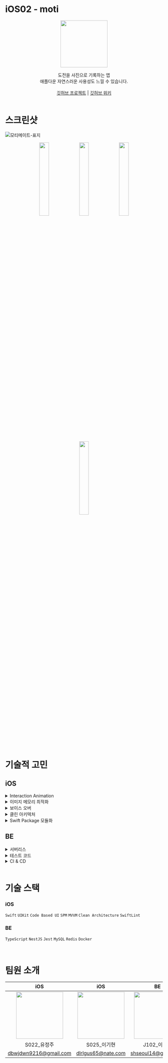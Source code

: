 # iOS02 - moti
<p align="center"><img src="https://github.com/boostcampwm2023/iOS02-moti/assets/89075274/779bef03-5b82-458f-9fd1-12d43eeece57" width="150" height="150"/></p>

<div align="center">
도전을 사진으로 기록하는 앱 <br>
애플다운 자연스러운 사용성도 느낄 수 있습니다. <br><br>
<a href="https://github.com/orgs/boostcampwm2023/projects/109">깃허브 프로젝트</a>
    |
<a href="https://github.com/boostcampwm2023/iOS02-moti/wiki">깃허브 위키</a>

</div>

</br>

# 스크린샷
![모티메이트-표지](https://github.com/boostcampwm2023/iOS02-moti/assets/89075274/8c43710a-6a83-4bbf-b34e-27806c5b9158)

<div align="center">
<img src = "https://github.com/boostcampwm2023/iOS02-moti/assets/89075274/7bd61fcf-f7af-45f9-b205-77ecbd2b37af" width = "24.5%">
<img src = "https://github.com/boostcampwm2023/iOS02-moti/assets/89075274/27334baf-b7d6-435d-99ee-609fd69663d3" width = "24.5%">
<img src = "https://github.com/boostcampwm2023/iOS02-moti/assets/89075274/4cb09f36-9036-405c-a479-3e184d98e712" width = "24.5%">
<img src = "https://github.com/boostcampwm2023/iOS02-moti/assets/89075274/da25b862-f093-4101-b341-81f6354e3f6b" width = "24.5%">
</div>

</br>


# 기술적 고민
## iOS

<details>
<summary>Interaction Animation</summary>
<div markdown="1">      

### Interaction Animation

제목
- 사용자에게 긍정적인 사용성을 주기 위해 고민

배경

- 디테일한 애니메이션은 우리가 iOS 앱에 매력을 느끼는 이유 중 하나
- iOS 앱의 가장 큰 장점인 자연스럽고 부드러운 사용성 적용
- 토스 디자이너의 “인터랙션, 꼭 넣어야 해요?” 발표를 듣고 Interaction의 관심도 증가

결정

- 상용 앱에서 인상 깊었던 Interaction Animation을 moti 앱에도 적용
- 적절한 진동도 함께 적용

결과 및 영향

- 사용자가 앱과 인터랙션하고 있음을 손가락으로 느낄 수 있음
- 자연스럽고 부드러운 사용성 제공

</div>
</details>

<details>
<summary>이미지 메모리 최적화</summary>
<div markdown="1">      

### 이미지 메모리 최적화

제목

- 이미지에 사용되는 메모리를 최적화

배경

- WWDC18 - iOS Memory Deep Dive에서 메모리 최적화의 이유를 소개
    - 사용자가 더 나은 경험을 할 수 있음
    - 앱 실행 속도가 빨라지고, 더 오래 유지될 수 있음
- WWDC18 - Image and Graphics Best Practices에서 이미지를 메모리에 할당하는 원리를 학습함
    - width * height * 4byte(r, g, b, a)
- 위 내용을 종합하여 사진을 많이 쓰는 moti 앱은 메모리 최적화가 반드시 필요함

결정

- 1단계로 다운샘플링을 하여 frame buffer에 낭비되는 메모리를 줄임
- 2단계로 다운샘플링 데이터를 메모리 캐시에 저장하여 원본 이미지를 저장할 때보다 최적화함
    - 썸네일 이미지는 다운샘플링 데이터를 메모리 캐시, 디스크 캐시에 저장
    - 원본 이미지는 디스크 캐시에만 저장

결과 및 영향

- 원본 이미지를 표시했을 때는 900MB ~ 1GB를 소비함
- 1단계 메모리 최적화(다운샘플링)를 진행한 결과, 120~130MB로 줄어들음 - 8배 감소
- 2단계 메모리 최적화(메모리 캐시 개선)를 진행한 결과, 90~100MB로 줄어들음

</div>
</details>

<details>
<summary>보이스 오버</summary>
<div markdown="1">      

### 보이스 오버

제목

- 달성 기록 사진에 보이스오버 적용

배경

- 부스트캠프의 접근성 특강을 듣고 시각장애인이 앱을 사용했을 때 어떤 불편함이 있을지 고민함
    - 사진을 다루는 앱이므로 사진을 읽을 수 없겠다고 생각함

결정

- 달성기록 사진에 보이스오버를 적용하여 시각장애인도 기록을 들을 수 있도록 결정

결과 및 영향

- 소리만으로 moti 앱의 기능을 파악할 수 있음

</div>
</details>


<details>
<summary>클린 아키텍처</summary>
<div markdown="1">

### Clean Architecture

제목
- moti 앱에 사용할 아키텍처 고민

이유
- 객체의 역할과 관심사의 분리 필요성을 느낌

결정
- 클린 아키텍처 + MVVM 적용
    - Domain, Data, Presentation으로 레이어를 분리해서 객체의 역할과 관심사를 분리함
    - Massive ViewController을 없애기 위해 비즈니스 로직을 ViewModel로 분리
    - ViewController의 View를 분리하여 레이아웃 코드 분리

결과 및 영향
- 역할이 분리되서 재사용과 테스트에 용이함
- 코드가 어떤 역할을 하는지 파악하기 쉬워짐

계속 고민할 점
- 각 객체의 역할이 적절히 분리되어 있는지
- 각 객체의 역할 만을 충실히 수행하고 있는지

</div>
</details>

<details>
<summary>Swift Package 모듈화</summary>
<div markdown="1">
    
### Swift Package로 모듈화 적용

제목
- 모듈화 적용 고민

배경
- 레이어를 폴더로 분리하는 것보다 엄격한 분리를 원함

결정
- Swift Package로 모듈화 결정
    - tuist같은 서드파티 라이브러리보다 공식 지원 방법을 먼저 익히기 위함
    - 일부러 불편함을 겪으며 아키텍처와 모듈화의 이해도 증가를 기대함

결과 및 영향
- 컴파일 단계에서 레이어 침범을 확인할 수 있음
    - 다른 레이어의 코드는 import를 하지 않으면 쓸 수 없음
- 빌드 시간의 감소
    - 변경이 발생한 패키지만 새로 빌드됨
    - 작은 프로젝트 크기지만 체감될 정도로 빌드 시간이 감소되었음
- 악영향
    - Swift Package 안에서 #Preview 사용 불가  
      <img width="512" alt="Untitled" src="https://github.com/boostcampwm2023/iOS02-moti/assets/89075274/a9b66d12-de61-478d-ba08-67743409cb9f">
    - #Preview는 매번 컴파일을 하는 원리라서 Swift Package에서는 사용이 불가했음
    - 기대했던 기능이라 아쉬웠고, 기술 간의 상성도 존재한다는 것을 배웠음

</div>
</details>

## BE
<details>
<summary>서버리스</summary>
<div markdown="1">      
    
### 서버리스

- 선택 배경
    - 썸네일 생성하는 컴퓨팅 리소스 비용이 꽤 크다.
    - 썸네일 생성하는 서버를 따로 분리해서 띄우자니 서버 비용 문제 이슈가 있었다.
- 사용 목적
    - 썸네일 생성하는 컴퓨팅 리소스 비용을 애플리케이션 서버가 부담한다.
    - 썸네일 생성작업은 이미지가 업로드 되었을 때만 실행되는 작업이다.
- 장단점
    - 단점
        - 서버리스의 경우 오랜시간동안 실행이되지 않으면 Cold Start로 지연 실행이되는데 이는 즉각적으로 응답해야 하는 서비스에서 서버리스를 사용하는 것은 Cold Start 문제가 부담이 된다.
    - 장점
        - 비용 절감
        - 로직에서 썸네일을 만드는건 사용자의 요청흐름과 다르게 독자적인 흐름이다. 즉 썸네일이 저장될때까지 사용자가 기다리지 않아도 된다.
          
</div>
</details>


<details>
<summary>테스트 코드</summary>
<div markdown="1">
    
### 테스트 코드
- coverage - 96%
- 총 테스트 케이스 550여개
- Repository layer 테스트
    - DB 연동하여 실제 쿼리 실행 결과에 대한 테스트
- Service layer 테스트
    - 테스트 더블 없이 DB 연동하여 비즈니스 로직 테스트 - classicist 방식 채택
- Controller layer 테스트
    - supertest + ts-mock을 이용한 테스트
    - 실제 http 요청처리
    - 이미 검증된 service layer는 테스트 더블을 사용
- 테스트용 DB
    - mysql 사용한다.
    - SQL3ite의 경우 mysql dialect를 지원하지 않기 때문에 네이티브쿼리로 동작하는 동작에 대한 테스트를 완벽하게 지원하지 못할 수 있다.
- 테스트 케이스간 격리를 위해서 트랜잭션 및 데이터 롤백 적용
  
</div>
</details>


<details>
<summary>CI & CD</summary>
<div markdown="1">      

### CI & CD
- Git Action을 이용한 CI & CD
- 테스트 오류 시 merge block
- PR merge 시 ncp 인스턴스에 자동 배포

</div>
</details>

</br>

# 기술 스택
### iOS
```Swift``` ```UIKit``` ```Code Based UI``` ```SPM``` ```MVVM``` ```Clean Architecture``` ```SwiftLint```
### BE
```TypeScript``` ```NestJS``` ```Jest``` ```MySQL``` ```Redis``` ```Docker```

</br>


# 팀원 소개
<div align="center">
<table>
    <thead>
        <tr >
            <th style="text-align:center;" >iOS</th>
            <th style="text-align:center;" >iOS</th>
            <th style="text-align:center;" >BE</th>
            <th style="text-align:center;" >BE</th>
        </tr>
    </thead>
    <tbody align=center>
        <tr>
            <td><a href="https://github.com/jeongju9216"><img width="150" src="https://github.com/jeongju9216.png" /></a></td>
            <td><a href="https://github.com/looloolalaa"><img width="150" src="https://github.com/looloolalaa.png" /></a></td>
            <td><a href="https://github.com/lsh23"><img width="150" src="https://github.com/lsh23.png" /></a></td>
            <td><a href="https://github.com/Dltmd202"><img width="150" src="https://github.com/Dltmd202.png" /></a></td>
        </tr>
        <tr>
            <td>S022_유정주</td>
            <td>S025_이기현</td>
            <td>J102_이세형</td>
            <td>J107_이승환</td>
        </tr>
        <tr>
            <td><a href="dbwjdwn9216@gmail.com">dbwjdwn9216@gmail.com</a></td>
            <td><a href="dlrlgus65@nate.com">dlrlgus65@nate.com</a></td>
            <td><a href="shseoul14@gmail.com">shseoul14@gmail.com</a></td>
            <td><a href="dltmd202@gmail.com">dltmd202@gmail.com</a></td>
        </tr>
    </tbody>
</table>
</div align="center">

</br>
